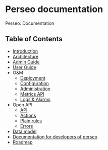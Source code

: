 # Perseo documentation

Perseo: Documentation 

## Table of Contents

* [Introduction](index.md)
* [Architecture](architecture/architecture.md)
* [Admin Guide](admin/index.md)
* [User Guide](user/index.md)
* O&M
    * [Deployment](admin/deployment.md)
    * [Configuration](admin/configuration.md)
    * [Administration](admin/admin.md)
    * [Metrics API](API/metrics_api.md)
    * [Logs & Alarms](admin/logs.md)
* Open API
    * [API](API/api.md)
    * [Actions](API/pep_actions.md)
    * [Plain rules](API/plain_rules.md)
    * [Errors](API/errors.md)
* [Data model](models/models.md)
* [Documentation for developers of perseo](developer/development.md)
* [Roadmap](roadmap.md)